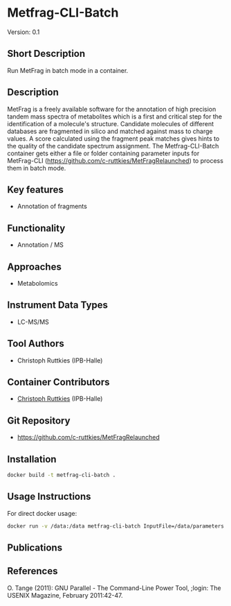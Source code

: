 # Metfrag-CLI-Batch
Version: 0.1

## Short Description

Run MetFrag in batch mode in a container.

## Description

MetFrag is a freely available software for the annotation of high precision tandem mass spectra of metabolites which is a first and critical step for the identification of a molecule's structure. Candidate molecules of different databases are fragmented in silico and matched against mass to charge values. A score calculated using the fragment peak matches gives hints to the quality of the candidate spectrum assignment.
The Metfrag-CLI-Batch container gets either a file or folder containing parameter inputs for MetFrag-CLI (https://github.com/c-ruttkies/MetFragRelaunched) to process them in batch mode.

## Key features

- Annotation of fragments

## Functionality

- Annotation / MS

## Approaches

- Metabolomics
  
## Instrument Data Types

- LC-MS/MS

## Tool Authors

- Christoph Ruttkies (IPB-Halle)

## Container Contributors

- [Christoph Ruttkies](https://github.com/c-ruttkies) (IPB-Halle)

## Git Repository

- https://github.com/c-ruttkies/MetFragRelaunched


## Installation 

```bash
docker build -t metfrag-cli-batch .
```

## Usage Instructions

For direct docker usage:

```bash
docker run -v /data:/data metfrag-cli-batch InputFile=/data/parameters.txt
```
## Publications

## References

O. Tange (2011): GNU Parallel - The Command-Line Power Tool, ;login: The USENIX Magazine, February 2011:42-47.
